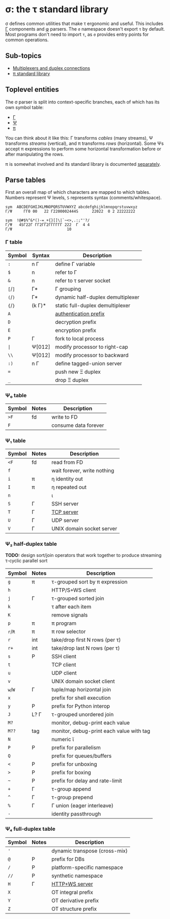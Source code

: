 # σ: the τ standard library
σ defines common utilities that make τ ergonomic and useful. This includes [Γ](Gamma.md) components and [φ](phi.md) parsers. The `σ` namespace doesn't export `τ` by default. Most programs don't need to import `τ`, as `σ` provides entry points for common operations.


## Sub-topics
+ [Multiplexers and duplex connections](sigma-multiplex.md)
+ [π standard library](sigma-pi-stdlib.md)


## Toplevel entities
The σ parser is split into context-specific branches, each of which has its own symbol table:

+ [Γ](Gamma.md)
+ [Ψ](Psi.md)
+ [π](pi.md)

You can think about it like this: Γ transforms _cables_ (many streams), Ψ transforms _streams_ (vertical), and π transforms _rows_ (horizontal). Some Ψs accept π expressions to perform some horizontal transformation before or after manipulating the rows.

π is somewhat involved and its standard library is documented [separately](sigma-pi-stdlib.md).


## Parse tables
First an overall map of which characters are mapped to which tables. Numbers represent Ψ levels, `S` represents syntax (comments/whitespace).

```
sym  ABCDEFGHIJKLMNOPQRSTUVWXYZ abcdefghijklmnopqrstuvwxyz
Γ/Ψ     ΓΓ0 00   22 Γ2200002444S      22022  0 2 22222222

sym  !@#$%^&*()-=_+{}[]\|`~<>,.:;"'?/
Γ/Ψ   4SΓ22Γ ΓΓ2ΓΓ2ΓΓΓΓΓΓ 222  Γ  4 4
Γ/Ψ                        10
```


### Γ table
| Symbol  | Syntax  | Description                               |
|---------|---------|-------------------------------------------|
| `:`     | n Γ     | define Γ variable                         |
| `$`     | n       | refer to Γ                                |
| `&`     | n       | refer to τ server socket                  |
| `[`/`]` | Γ\*     | Γ grouping                                |
| `(`/`)` | Γ\*     | dynamic half-duplex demultiplexer         |
| `{`/`}` | (k Γ)\* | static full-duplex demultiplexer          |
| `A`     |         | [authentication prefix](sigma-http-ws.md) |
| `D`     |         | decryption prefix                         |
| `E`     |         | encryption prefix                         |
| `P`     | Γ       | fork to local process                     |
| `\|`    | Ψ[012]  | modify processor to right-cap             |
| `\\`    | Ψ[012]  | modify processor to backward              |
| `:)`    | n Γ     | define tagged-union server                |
| `=`     |         | push new Ξ duplex                         |
| `_`     |         | drop Ξ duplex                             |


### Ψ₀ table
| Symbol | Notes | Description          |
|--------|-------|----------------------|
| `>F`   | fd    | write to FD          |
| `F`    |       | consume data forever |


### Ψ₁ table
| Symbol | Notes | Description                    |
|--------|-------|--------------------------------|
| `<F`   | fd    | read from FD                   |
| `f`    |       | wait forever, write nothing    |
| `i`    | π     | η identity out                 |
| `I`    | π     | η repeated out                 |
| `n`    |       | ι                              |
| `S`    | Γ     | SSH server                     |
| `T`    | Γ     | [TCP server](sigma-http-ws.md) |
| `U`    | Γ     | UDP server                     |
| `V`    | Γ     | UNIX domain socket server      |


### Ψ₂ half-duplex table
**TODO:** design sort/join operators that work together to produce streaming τ-cyclic parallel sort

| Symbol  | Notes | Description                              |
|---------|-------|------------------------------------------|
| `g`     | π     | τ-grouped sort by π expression           |
| `h`     |       | HTTP/S+WS client                         |
| `j`     | Γ     | τ-grouped sorted join                    |
| `k`     |       | τ after each item                        |
| `K`     |       | remove signals                           |
| `p`     | π     | π program                                |
| `r`/`R` | π     | π row selector                           |
| `r`     | int   | take/drop first N rows (per τ)           |
| `r+`    | int   | take/drop last N rows (per τ)            |
| `s`     | P     | SSH client                               |
| `t`     |       | TCP client                               |
| `u`     |       | UDP client                               |
| `v`     |       | UNIX domain socket client                |
| `w`/`W` | Γ     | tuple/map horizontal join                |
| `x`     |       | prefix for shell execution               |
| `y`     | P     | prefix for Python interop                |
| `J`     | L? Γ  | τ-grouped unordered join                 |
| `M?`    |       | monitor, debug-print each value          |
| `M??`   | tag   | monitor, debug-print each value with tag |
| `N`     |       | numeric ϊ                                |
| `P`     | P     | prefix for parallelism                   |
| `Q`     |       | prefix for queues/buffers                |
| `<`     | P     | prefix for unboxing                      |
| `>`     | P     | prefix for boxing                        |
| `~`     | P     | prefix for delay and rate-limit          |
| `+`     | Γ     | τ-group append                           |
| `^`     | Γ     | τ-group prepend                          |
| `%`     | Γ     | Γ union (eager interleave)               |
| `-`     |       | identity passthrough                     |


### Ψ₄ full-duplex table
| Symbol | Notes | Description                        |
|--------|-------|------------------------------------|
| `'`    |       | dynamic transpose (cross-mix)      |
| `@`    | P     | prefix for DBs                     |
| `/`    | P     | platform-specific namespace        |
| `//`   | P     | synthetic namespace                |
| `H`    | Γ     | [HTTP+WS server](sigma-http-ws.md) |
| `X`    |       | OT integral prefix                 |
| `Y`    |       | OT derivative prefix               |
| `Z`    |       | OT structure prefix                |
